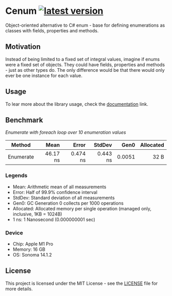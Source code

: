# Cenum [![latest version](https://img.shields.io/nuget/v/cenum)](https://www.nuget.org/packages/cenum)

Object-oriented alternative to C# enum - base for defining enumerations as classes with fields, properties and methods.

## Motivation

Instead of being limited to a fixed set of integral values, imagine if enums were a fixed set of
objects. They could have fields, properties and methods - just as other types do.
The only difference would be that there would only ever be one instance for each value.

## Usage

To lear more about the library usage, check the [documentation](src/Cenum/README.md#usage) link.

## Benchmark

_Enumerate with foreach loop over 10 enumeration values_

| Method    |     Mean |    Error |   StdDev |   Gen0 | Allocated |
|-----------|---------:|---------:|---------:|-------:|----------:|
| Enumerate | 46.17 ns | 0.474 ns | 0.443 ns | 0.0051 |      32 B |

### Legends

- Mean: Arithmetic mean of all measurements
- Error: Half of 99.9% confidence interval
- StdDev: Standard deviation of all measurements
- Gen0: GC Generation 0 collects per 1000 operations
- Allocated: Allocated memory per single operation (managed only, inclusive, 1KB = 1024B)
- 1 ns: 1 Nanosecond (0.000000001 sec)

### Device

- Chip: Apple M1 Pro
- Memory: 16 GB
- OS: Sonoma 14.1.2

## License

This project is licensed under the MIT License - see the [LICENSE](./LICENSE) file for more details.